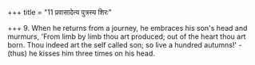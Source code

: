 +++
title = "11 प्रवासादेत्य पुत्रस्य शिरः"

+++
9. When he returns from a journey, he embraces his son's head and murmurs, 'From limb by limb thou art produced; out of the heart thou art born. Thou indeed art the self called son; so live a hundred autumns!' - (thus) he kisses him three times on his head.
